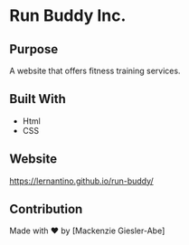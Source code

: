 # Run Buddy Inc.

## Purpose
A website that offers fitness training services. 

## Built With
* Html
* CSS 

## Website
https://lernantino.github.io/run-buddy/ 

## Contribution
Made with ❤️ by [Mackenzie Giesler-Abe]
